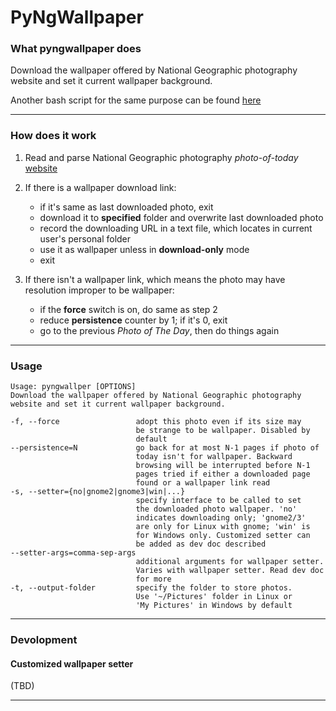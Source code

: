 # PyNgWallpaper

### What pyngwallpaper does

Download the wallpaper offered by National Geographic photography website and set it current wallpaper background.

Another bash script for the same purpose can be found [here]()

----------

### How does it work

1.  Read and parse National Geographic photography *photo-of-today* [website](http://photography.nationalgeographic.com/photography/photo-of-the-day/)

1.  If there is a wallpaper download link:
    * if it's same as last downloaded photo, exit
    * download it to **specified** folder and overwrite last downloaded photo
    * record the downloading URL in a text file, which locates in current user's personal folder
    * use it as wallpaper unless in **download-only** mode
    * exit

1. If there isn't a wallpaper link, which means the photo may have  resolution improper to be wallpaper:
    * if the **force** switch is on, do same as step 2
    * reduce **persistence** counter by 1; if it's 0, exit
    * go to the previous *Photo of The Day*, then do things again

----------

### Usage

    Usage: pyngwallper [OPTIONS]
    Download the wallpaper offered by National Geographic photography website and set it current wallpaper background.

    -f, --force                 adopt this photo even if its size may
                                be strange to be wallpaper. Disabled by 
                                default
    --persistence=N             go back for at most N-1 pages if photo of
                                today isn't for wallpaper. Backward 
                                browsing will be interrupted before N-1
                                pages tried if either a downloaded page
                                found or a wallpaper link read
    -s, --setter={no|gnome2|gnome3|win|...}
                                specify interface to be called to set 
                                the downloaded photo wallpaper. 'no' 
                                indicates downloading only; 'gnome2/3'
                                are only for Linux with gnome; 'win' is
                                for Windows only. Customized setter can 
                                be added as dev doc described
    --setter-args=comma-sep-args
                                additional arguments for wallpaper setter.
                                Varies with wallpaper setter. Read dev doc
                                for more
    -t, --output-folder         specify the folder to store photos.
                                Use '~/Pictures' folder in Linux or 
                                'My Pictures' in Windows by default
    

----------

### Devolopment

#### Customized wallpaper setter
(TBD)

----------